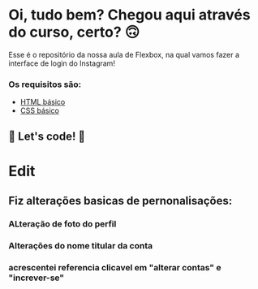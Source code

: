# Oi, tudo bem? Chegou aqui através do curso, certo? 🙃

Esse é o repositório da nossa aula de Flexbox, na qual vamos fazer a interface de login do Instagram! 

### Os requisitos são:

* [HTML básico](https://www.w3schools.com/html/)
* [CSS básico](https://developer.mozilla.org/pt-BR/docs/Web/CSS)

## 🚀 Let's code! 🚀

# Edit

## Fiz alterações basicas de pernonalisações:

### ALteração de foto do perfil
### Alterações do nome titular da conta
### acrescentei referencia clicavel em "alterar contas" e "increver-se"
